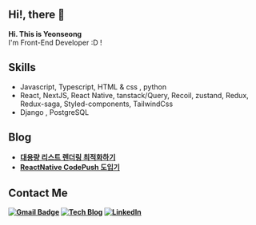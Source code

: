 ## <strong> Hi!, there 👋</strong>

 <strong>Hi. This is Yeonseong</strong> <br/>
 I'm Front-End Developer :D !
 
 
 ## <strong> Skills </strong>
  - Javascript, Typescript, HTML & css , python
  - React, NextJS, React Native, tanstack/Query, Recoil, zustand, Redux, Redux-saga, Styled-components, TailwindCss 
  - Django , PostgreSQL


## <strong>Blog<strong>
- [대용량 리스트 렌더링 최적화하기](https://leeyeonseong.github.io/tech-blog/articles/react-virtualized/)
- [ReactNative CodePush 도입기](https://leeyeonseong.github.io/tech-blog/articles/react-native-codepush/)

## <strong>Contact Me </strong>

[![Gmail Badge](https://img.shields.io/badge/Gmail-d14836?style=flat-square&logo=Gmail&logoColor=white&link=mailto:snugyun01@gmail.com)](mailto:dustjd1535@gmail.com)
[![Tech Blog](https://img.shields.io/badge/Tech%20Blog-black?style=flat&logo=Git&logoColor=181717)](https://leeyeonseong.github.io/tech-blog/)
[![LinkedIn](https://img.shields.io/badge/LinkedIn-blue?style=flat-square&logo=LinkedIn&logoColor=white)](https://www.linkedin.com/in/leeys1535/)

 
 <br/>
